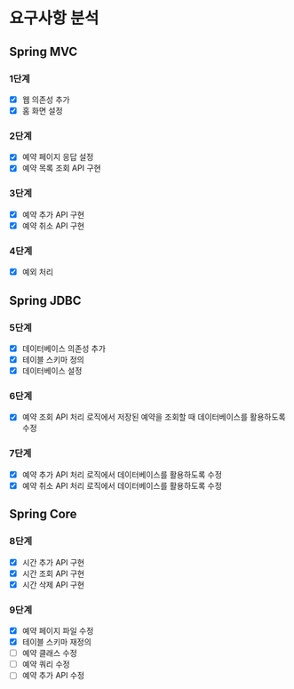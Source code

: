 # 요구사항 분석
## Spring MVC
### 1단계
- [x] 웹 의존성 추가
- [x] 홈 화면 설정

### 2단계
- [x] 예약 페이지 응답 설정  
- [x] 예약 목록 조회 API 구현 

### 3단계
- [x] 예약 추가 API 구현
- [x] 예약 취소 API 구현

### 4단계
- [x] 예외 처리

## Spring JDBC
### 5단계
- [x] 데이터베이스 의존성 추가
- [x] 테이블 스키마 정의
- [x] 데이터베이스 설정

### 6단계
- [x] 예약 조회 API 처리 로직에서 저장된 예약을 조회할 때 데이터베이스를 활용하도록 수정

### 7단계
- [x] 예약 추가 API 처리 로직에서 데이터베이스를 활용하도록 수정
- [x] 예약 취소 API 처리 로직에서 데이터베이스를 활용하도록 수정

## Spring Core
### 8단계
- [x] 시간 추가 API 구현
- [x] 시간 조회 API 구현
- [x] 시간 삭제 API 구현

### 9단계
- [x] 예약 페이지 파일 수정
- [x] 테이블 스키마 재정의
- [ ] 예약 클래스 수정
- [ ] 예약 쿼리 수정
- [ ] 예약 추가 API 수정